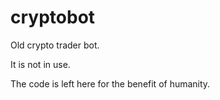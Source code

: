 # cryptobot

Old crypto trader bot.

It is not in use.

The code is left here for the benefit of humanity.

